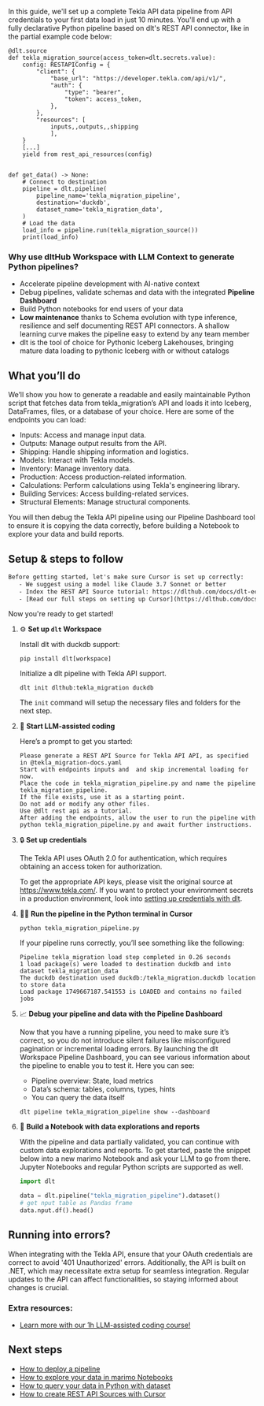 In this guide, we'll set up a complete Tekla API data pipeline from API credentials to your first data load in just 10 minutes. You'll end up with a fully declarative Python pipeline based on dlt's REST API connector, like in the partial example code below:

```python-outcome
@dlt.source
def tekla_migration_source(access_token=dlt.secrets.value):
    config: RESTAPIConfig = {
        "client": {
            "base_url": "https://developer.tekla.com/api/v1/",
            "auth": {
                "type": "bearer",
                "token": access_token,
            },
        },
        "resources": [
            inputs,,outputs,,shipping
            ],
    }
    [...]
    yield from rest_api_resources(config)


def get_data() -> None:
    # Connect to destination
    pipeline = dlt.pipeline(
        pipeline_name='tekla_migration_pipeline',
        destination='duckdb',
        dataset_name='tekla_migration_data', 
    )
    # Load the data
    load_info = pipeline.run(tekla_migration_source())
    print(load_info) 
```

### Why use dltHub Workspace with LLM Context to generate Python pipelines?

- Accelerate pipeline development with AI-native context
- Debug pipelines, validate schemas and data with the integrated **Pipeline Dashboard**
- Build Python notebooks for end users of your data
- **Low maintenance** thanks to Schema evolution with type inference, resilience and self documenting REST API connectors. A shallow learning curve makes the pipeline easy to extend by any team member
- dlt is the tool of choice for Pythonic Iceberg Lakehouses, bringing mature data loading to pythonic Iceberg with or without catalogs

## What you’ll do

We’ll show you how to generate a readable and easily maintainable Python script that fetches data from tekla_migration’s API and loads it into Iceberg, DataFrames, files, or a database of your choice. Here are some of the endpoints you can load:

- Inputs: Access and manage input data.
- Outputs: Manage output results from the API.
- Shipping: Handle shipping information and logistics.
- Models: Interact with Tekla models.
- Inventory: Manage inventory data.
- Production: Access production-related information.
- Calculations: Perform calculations using Tekla's engineering library.
- Building Services: Access building-related services.
- Structural Elements: Manage structural components.

You will then debug the Tekla API pipeline using our Pipeline Dashboard tool to ensure it is copying the data correctly, before building a Notebook to explore your data and build reports.

## Setup & steps to follow

```default
Before getting started, let's make sure Cursor is set up correctly:
   - We suggest using a model like Claude 3.7 Sonnet or better
   - Index the REST API Source tutorial: https://dlthub.com/docs/dlt-ecosystem/verified-sources/rest_api/ and add it to context as **@dlt rest api**
   - [Read our full steps on setting up Cursor](https://dlthub.com/docs/dlt-ecosystem/llm-tooling/cursor-restapi#23-configuring-cursor-with-documentation)
```

Now you're ready to get started!

1. ⚙️ **Set up `dlt` Workspace**
    
    Install dlt with duckdb support:
    ```shell
    pip install dlt[workspace]
    ```

    Initialize a dlt pipeline with Tekla API support.
    ```shell
    dlt init dlthub:tekla_migration duckdb
    ```

    The `init` command will setup the necessary files and folders for the next step.
    
2. 🤠 **Start LLM-assisted coding**
    
    Here’s a prompt to get you started:
    
    ```prompt
    Please generate a REST API Source for Tekla API API, as specified in @tekla_migration-docs.yaml 
    Start with endpoints inputs and  and skip incremental loading for now. 
    Place the code in tekla_migration_pipeline.py and name the pipeline tekla_migration_pipeline. 
    If the file exists, use it as a starting point. 
    Do not add or modify any other files. 
    Use @dlt rest api as a tutorial. 
    After adding the endpoints, allow the user to run the pipeline with python tekla_migration_pipeline.py and await further instructions.
    ```

    
3. 🔒 **Set up credentials** 
    
    The Tekla API uses OAuth 2.0 for authentication, which requires obtaining an access token for authorization.
    
    To get the appropriate API keys, please visit the original source at https://www.tekla.com/.
    If you want to protect your environment secrets in a production environment, look into [setting up credentials with dlt](https://dlthub.com/docs/walkthroughs/add_credentials).
    
4. 🏃‍♀️ **Run the pipeline in the Python terminal in Cursor**
    
    ```shell
    python tekla_migration_pipeline.py
    ```
    
    If your pipeline runs correctly, you’ll see something like the following:
    
    ```shell
    Pipeline tekla_migration load step completed in 0.26 seconds
    1 load package(s) were loaded to destination duckdb and into dataset tekla_migration_data
    The duckdb destination used duckdb:/tekla_migration.duckdb location to store data
    Load package 1749667187.541553 is LOADED and contains no failed jobs
    ```
    
5. 📈 **Debug your pipeline and data with the Pipeline Dashboard**

    Now that you have a running pipeline, you need to make sure it’s correct, so you do not introduce silent failures like misconfigured pagination or incremental loading errors. By launching the dlt Workspace Pipeline Dashboard, you can see various information about the pipeline to enable you to test it. Here you can see:
    - Pipeline overview: State, load metrics
    - Data’s schema: tables, columns, types, hints
    - You can query the data itself
    
    ```shell
    dlt pipeline tekla_migration_pipeline show --dashboard
    ```
    
6. 🐍 **Build a Notebook with data explorations and reports**

    With the pipeline and data partially validated, you can continue with custom data explorations and reports. To get started, paste the snippet below into a new marimo Notebook and ask your LLM to go from there. Jupyter Notebooks and regular Python scripts are supported as well.

    
    ```python
    import dlt

   data = dlt.pipeline("tekla_migration_pipeline").dataset()
   # get nput table as Pandas frame
   data.nput.df().head()
    ```

## Running into errors?

When integrating with the Tekla API, ensure that your OAuth credentials are correct to avoid '401 Unauthorized' errors. Additionally, the API is built on .NET, which may necessitate extra setup for seamless integration. Regular updates to the API can affect functionalities, so staying informed about changes is crucial.

### Extra resources:

- [Learn more with our 1h LLM-assisted coding course!](https://www.youtube.com/watch?v=GGid70rnJuM)

## Next steps

- [How to deploy a pipeline](https://dlthub.com/docs/walkthroughs/deploy-a-pipeline)
- [How to explore your data in marimo Notebooks](https://dlthub.com/docs/general-usage/dataset-access/marimo)
- [How to query your data in Python with dataset](https://dlthub.com/docs/general-usage/dataset-access/dataset)
- [How to create REST API Sources with Cursor](https://dlthub.com/docs/dlt-ecosystem/llm-tooling/cursor-restapi)